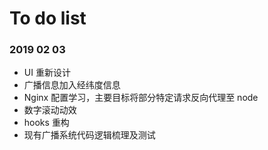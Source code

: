 # To do list

### 2019 02 03

- UI 重新设计
- 广播信息加入经纬度信息
- Nginx 配置学习，主要目标将部分特定请求反向代理至 node
- 数字滚动动效
- hooks 重构
- 现有广播系统代码逻辑梳理及测试